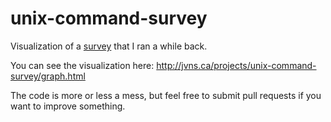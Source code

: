 unix-command-survey
===================

Visualization of a [survey](https://docs.google.com/forms/d/1XNMoSdfYFe_WkPfU--M88oL00PDLIOAo1HxjhZvZYJ4/viewform) that I ran a while back.

You can see the visualization here: http://jvns.ca/projects/unix-command-survey/graph.html

The code is more or less a mess, but feel free to submit pull requests if you want to improve something. 

